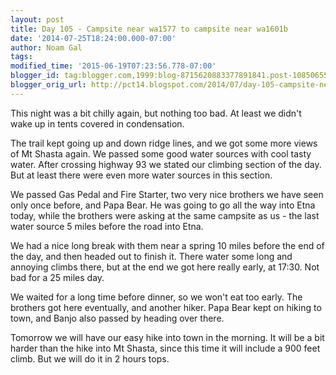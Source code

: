 ```yaml
---
layout: post
title: Day 105 - Campsite near wa1577 to campsite near wa1601b
date: '2014-07-25T18:24:00.000-07:00'
author: Noam Gal
tags:
modified_time: '2015-06-19T07:23:56.778-07:00'
blogger_id: tag:blogger.com,1999:blog-8715620883377891841.post-1085065532921354308
blogger_orig_url: http://pct14.blogspot.com/2014/07/day-105-campsite-near-wa1577-to.html
---
```

This night was a bit chilly again, but nothing too bad. At least we didn't wake up in tents covered in condensation.

The trail kept going up and down ridge lines, and we got some more views of Mt Shasta again. We passed some good water sources with cool tasty water. After crossing highway 93 we stated our climbing section of the day. But at least there were even more water sources in this section.

We passed Gas Pedal and Fire Starter, two very nice brothers we have seen only once before, and Papa Bear. He was going to go all the way into Etna today, while the brothers were asking at the same campsite as us - the last water source 5 miles before the road into Etna.

We had a nice long break with them near a spring 10 miles before the end of the day, and then headed out to finish it. There water some long and annoying climbs there, but at the end we got here really early, at 17:30. Not bad for a 25 miles day.

We waited for a long time before dinner, so we won't eat too early. The brothers got here eventually, and another hiker. Papa Bear kept on hiking to town, and Banjo also passed by heading over there.

Tomorrow we will have our easy hike into town in the morning. It will be a bit harder than the hike into Mt Shasta, since this time it will include a 900 feet climb. But we will do it in 2 hours tops.
